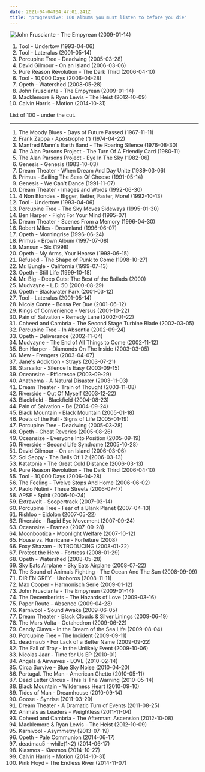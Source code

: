 ```yaml
---
date: 2021-04-04T04:47:01.241Z
title: "progressive: 100 albums you must listen to before you die"
---
```

![John Frusciante - The Empyrean (2009-01-14)](https://img.discogs.com/g-igybHzZqhYGZMz_4FVF_Jwsq0=/fit-in/600x600/filters:strip_icc():format(jpeg):mode_rgb():quality(90)/discogs-images/R-8626346-1465413631-3546.jpeg.jpg "John Frusciante - The Empyrean (2009-01-14)")
<ol class="albums">
<li data-cover="http://coverartarchive.org/release/660c1995-c6a0-4c90-b158-2f2d9caff78f/5233922017-500.jpg" data-tags="progressive metal" role="button">Tool - Undertow (1993-04-06)</li>
<li data-cover="http://coverartarchive.org/release/a2e824b6-7b14-32ef-b990-482b53291f93/11473182115-500.jpg" data-tags="progressive metal" role="button">Tool - Lateralus (2001-05-14)</li>
<li data-cover="https://via.placeholder.com/450" data-tags="progressive rock" role="button">Porcupine Tree - Deadwing (2005-03-28)</li>
<li data-cover="https://img.discogs.com/kTkE93U4Mhrw6hqBTCYmyjFYOwA=/fit-in/588x588/filters:strip_icc():format(jpeg):mode_rgb():quality(90)/discogs-images/R-1120756-1193675519.jpeg.jpg" data-tags="progressive rock" role="button">David Gilmour - On an Island (2006-03-06)</li>
<li data-cover="http://coverartarchive.org/release/3a579c61-ced0-3dd4-b1cb-3539578c0163/24153332307-500.jpg" data-tags="progressive rock" role="button">Pure Reason Revolution - The Dark Third (2006-04-10)</li>
<li data-cover="http://coverartarchive.org/release/a6988593-a2d7-35db-862a-efee729fa467/5234004130-500.jpg" data-tags="progressive metal" role="button">Tool - 10,000 Days (2006-04-28)</li>
<li data-cover="http://coverartarchive.org/release/eed810a6-8266-4009-879d-cb3dd7c875a9/27886281233-500.jpg" data-tags="progressive metal" role="button">Opeth - Watershed (2008-05-28)</li>
<li data-cover="https://img.discogs.com/g-igybHzZqhYGZMz_4FVF_Jwsq0=/fit-in/600x600/filters:strip_icc():format(jpeg):mode_rgb():quality(90)/discogs-images/R-8626346-1465413631-3546.jpeg.jpg" data-tags="experimental, rock, alternative, progressive" role="button">John Frusciante - The Empyrean (2009-01-14)</li>
<li data-cover="http://coverartarchive.org/release/a100f86e-ac89-4ced-98e9-799f4329622e/2307424566-500.jpg" data-tags="hip-hop, macklemore, hip hop, rap" role="button">Macklemore & Ryan Lewis - The Heist (2012-10-09)</li>
<li data-cover="http://coverartarchive.org/release/5079e05d-49ab-4d3e-92ae-781fcf5d3844/12571214745-500.jpg" data-tags="electronic, dance, electro house" role="button">Calvin Harris - Motion (2014-10-31)</li>
</ol>
List of 100 - under the cut.
<!-- more -->

_________________

<ol class="albums">
<li data-cover="http://coverartarchive.org/release/f3bdf87d-550b-3f8e-b8f1-81a62d051a84/7926647371-500.jpg" data-tags="classic rock, progressive rock" role="button">
The Moody Blues - Days of Future Passed (1967-11-11)
</li>
<li data-cover="https://via.placeholder.com/450" data-tags="progressive rock, experimental" role="button">
Frank Zappa - Apostrophe (') (1974-04-22)
</li>
<li data-cover="http://coverartarchive.org/release/1b884c85-3108-4454-b61b-71d04584908d/15369667898-500.jpg" data-tags="progressive rock" role="button">
Manfred Mann's Earth Band - The Roaring Silence (1976-08-30)
</li>
<li data-cover="http://coverartarchive.org/release/96436fe6-745b-3e4c-bbb7-4fd38ae98da4/10252980735-500.jpg" data-tags="progressive rock, classic rock" role="button">
The Alan Parsons Project - The Turn Of A Friendly Card (1980-11)
</li>
<li data-cover="https://via.placeholder.com/450" data-tags="progressive rock" role="button">
The Alan Parsons Project - Eye In The Sky (1982-06)
</li>
<li data-cover="https://via.placeholder.com/450" data-tags="progressive rock" role="button">
Genesis - Genesis (1983-10-03)
</li>
<li data-cover="http://coverartarchive.org/release/80659e3d-dffd-3e65-9a37-16437405fdbd/14168305413-500.jpg" data-tags="progressive metal" role="button">
Dream Theater - When Dream And Day Unite (1989-03-06)
</li>
<li data-cover="http://coverartarchive.org/release/c3814cca-63d1-4cfa-9934-60957205b86b/26730700764-500.jpg" data-tags="alternative rock, funk metal, rock, funk, 90s, alternative metal" role="button">
Primus - Sailing The Seas Of Cheese (1991-05-14)
</li>
<li data-cover="http://coverartarchive.org/release/6be0d2a6-67b2-4b57-b7a0-5d6366a1332d/21377405539-500.jpg" data-tags="rock, classic rock" role="button">
Genesis - We Can't Dance (1991-11-07)
</li>
<li data-cover="http://coverartarchive.org/release/4b5a4d0e-1268-4ed5-8b48-6d0740053813/4163627164-500.jpg" data-tags="progressive metal" role="button">
Dream Theater - Images and Words (1992-06-30)
</li>
<li data-cover="http://coverartarchive.org/release/802a9b0f-76f1-48b1-a386-453aa6760950/8528725183-500.jpg" data-tags="alternative rock, female vocalists, 90s, rock" role="button">
4 Non Blondes - Bigger, Better, Faster, More! (1992-10-13)
</li>
<li data-cover="http://coverartarchive.org/release/660c1995-c6a0-4c90-b158-2f2d9caff78f/5233922017-500.jpg" data-tags="progressive metal" role="button">
Tool - Undertow (1993-04-06)
</li>
<li data-cover="http://coverartarchive.org/release/6972609d-dd03-3089-9a86-697cb0d725c3/16362065745-500.jpg" data-tags="progressive rock" role="button">
Porcupine Tree - The Sky Moves Sideways (1995-01-30)
</li>
<li data-cover="http://coverartarchive.org/release/ce04d4ed-9cda-4d1d-8304-33f143db0b6a/6375099104-500.jpg" data-tags="blues, rock, acoustic" role="button">
Ben Harper - Fight For Your Mind (1995-07)
</li>
<li data-cover="http://coverartarchive.org/release/f71cf282-76dc-45ef-a25f-edd5d65152af/15074067392-500.jpg" data-tags="progressive metal" role="button">
Dream Theater - Scenes From a Memory (1996-04-30)
</li>
<li data-cover="https://via.placeholder.com/450" data-tags="trance, dream, robert miles, chillout, dance" role="button">
Robert Miles - Dreamland (1996-06-07)
</li>
<li data-cover="https://img.discogs.com/oS19e8grP87OUKD_a_JlYhgT03Y=/fit-in/388x600/filters:strip_icc():format(jpeg):mode_rgb():quality(90)/discogs-images/R-1814092-1245091235.jpeg.jpg" data-tags="progressive death metal, progressive metal" role="button">
Opeth - Morningrise (1996-06-24)
</li>
<li data-cover="https://img.discogs.com/i9p8PXEl63ewZpVnbhhaT5UEHq8=/fit-in/600x607/filters:strip_icc():format(jpeg):mode_rgb():quality(90)/discogs-images/R-10823300-1508266393-9583.jpeg.jpg" data-tags="funk metal, 90s, les claypool, rock, alternative metal, basically bass" role="button">
Primus - Brown Album (1997-07-08)
</li>
<li data-cover="http://coverartarchive.org/release/c3821edb-ec09-443d-907f-0e88bc360f2d/9056068775-500.jpg" data-tags="britpop, progressive" role="button">
Mansun - Six (1998)
</li>
<li data-cover="https://via.placeholder.com/450" data-tags="progressive death metal, progressive metal" role="button">
Opeth - My Arms, Your Hearse (1998-06-15)
</li>
<li data-cover="https://img.discogs.com/nIB9_3y9mO5hhpX1GpNklvtbygk=/fit-in/600x918/filters:strip_icc():format(jpeg):mode_rgb():quality(90)/discogs-images/R-1970806-1439375514-4427.jpeg.jpg" data-tags="hardcore, post-hardcore" role="button">
Refused - The Shape of Punk to Come (1998-10-27)
</li>
<li data-cover="https://img.discogs.com/OoYqRaioExYwRVxBBVILXXa8h8g=/fit-in/600x600/filters:strip_icc():format(jpeg):mode_rgb():quality(90)/discogs-images/R-381539-1234352618.jpeg.jpg" data-tags="experimental, avant-garde, mike patton" role="button">
Mr. Bungle - California (1999-07-13)
</li>
<li data-cover="http://coverartarchive.org/release/c649c5c3-8abb-33e7-a62f-2be00043813c/9230662289-500.jpg" data-tags="progressive metal, progressive death metal" role="button">
Opeth - Still Life (1999-10-18)
</li>
<li data-cover="https://img.discogs.com/gASmWmXXwLlJtVqyMkyY35nPPnU=/fit-in/457x600/filters:strip_icc():format(jpeg):mode_rgb():quality(90)/discogs-images/R-5891746-1405549089-4313.jpeg.jpg" data-tags="classic rock, rock, hard rock" role="button">
Mr. Big - Deep Cuts: The Best of the Ballads (2000)
</li>
<li data-cover="https://img.discogs.com/M4wxOo-EVaYaVlRI_dc_vS592no=/fit-in/600x337/filters:strip_icc():format(jpeg):mode_rgb():quality(90)/discogs-images/R-3589065-1428940273-7193.jpeg.jpg" data-tags="nu metal, alternative metal, metal" role="button">
Mudvayne - L.D. 50 (2000-08-29)
</li>
<li data-cover="https://via.placeholder.com/450" data-tags="progressive death metal, progressive metal" role="button">
Opeth - Blackwater Park (2001-03-12)
</li>
<li data-cover="http://coverartarchive.org/release/a2e824b6-7b14-32ef-b990-482b53291f93/11473182115-500.jpg" data-tags="progressive metal" role="button">
Tool - Lateralus (2001-05-14)
</li>
<li data-cover="http://coverartarchive.org/release/96fe63e2-7ded-4b69-a79d-b7ff407dcd69/17622833440-500.jpg" data-tags="jazz, nu jazz, bossa nova" role="button">
Nicola Conte - Bossa Per Due (2001-06-12)
</li>
<li data-cover="http://coverartarchive.org/release/34d72fb7-f20c-4caa-98aa-178249a8dc95/3038759182-500.jpg" data-tags="indie pop" role="button">
Kings of Convenience - Versus (2001-10-22)
</li>
<li data-cover="https://via.placeholder.com/450" data-tags="progressive metal" role="button">
Pain of Salvation - Remedy Lane (2002-01-22)
</li>
<li data-cover="http://coverartarchive.org/release/2ab5fdc1-c24e-4f08-bc3b-ab291f515349/6572317296-500.jpg" data-tags="progressive rock" role="button">
Coheed and Cambria - The Second Stage Turbine Blade (2002-03-05)
</li>
<li data-cover="http://coverartarchive.org/release/a90062eb-b2bb-3c39-9291-4684605a9313/19099262755-500.jpg" data-tags="progressive rock" role="button">
Porcupine Tree - In Absentia (2002-09-24)
</li>
<li data-cover="https://via.placeholder.com/450" data-tags="progressive death metal, progressive metal" role="button">
Opeth - Deliverance (2002-11-04)
</li>
<li data-cover="http://coverartarchive.org/release/95587fcc-2007-3672-9769-1da1ccc5569e/15620888210-500.jpg" data-tags="alternative metal, nu metal, metal" role="button">
Mudvayne - The End of All Things to Come (2002-11-12)
</li>
<li data-cover="http://coverartarchive.org/release/5e500047-978a-44d4-84ef-f714be4235ec/16071252194-500.jpg" data-tags="rock, soul, blues, ben harper" role="button">
Ben Harper - Diamonds On The Inside (2003-03-05)
</li>
<li data-cover="https://img.discogs.com/AnM9UOh8nyaKFJgg_VwWz7wRbJw=/fit-in/600x601/filters:strip_icc():format(jpeg):mode_rgb():quality(90)/discogs-images/R-1467098-1576333416-9295.jpeg.jpg" data-tags="indie, danish, rock" role="button">
Mew - Frengers (2003-04-07)
</li>
<li data-cover="http://coverartarchive.org/release/85ffc0b7-1878-3ccb-9270-1d2f2d1595b3/24919226700-500.jpg" data-tags="rock" role="button">
Jane's Addiction - Strays (2003-07-21)
</li>
<li data-cover="https://img.discogs.com/-mn5m6C8PS1GcbLRs7crnsvmqq0=/fit-in/600x600/filters:strip_icc():format(jpeg):mode_rgb():quality(90)/discogs-images/R-7098914-1433699223-2052.jpeg.jpg" data-tags="britpop, indie rock" role="button">
Starsailor - Silence Is Easy (2003-09-15)
</li>
<li data-cover="https://img.discogs.com/7qNbLA9VfonNiIGO0lQbv-LrCpo=/fit-in/600x536/filters:strip_icc():format(jpeg):mode_rgb():quality(90)/discogs-images/R-426215-1438225450-3894.jpeg.jpg" data-tags="progressive rock" role="button">
Oceansize - Effloresce (2003-09-29)
</li>
<li data-cover="https://img.discogs.com/FGPLF4s1qmg4p2ZD8e9fim49-88=/fit-in/599x535/filters:strip_icc():format(jpeg):mode_rgb():quality(90)/discogs-images/R-371685-1278657433.jpeg.jpg" data-tags="progressive rock" role="button">
Anathema - A Natural Disaster (2003-11-03)
</li>
<li data-cover="http://coverartarchive.org/release/e178e284-cbf6-30b2-8658-cb0111c78229/1118918783-500.jpg" data-tags="progressive metal" role="button">
Dream Theater - Train of Thought (2003-11-08)
</li>
<li data-cover="http://coverartarchive.org/release/bef6b0e4-2b92-43ce-bd2d-85b60b0f95a8/18840461906-500.jpg" data-tags="progressive rock" role="button">
Riverside - Out Of Myself (2003-12-22)
</li>
<li data-cover="https://via.placeholder.com/450" data-tags="progressive rock" role="button">
Blackfield - Blackfield (2004-08-23)
</li>
<li data-cover="https://img.discogs.com/S8p41QlgcJEdk4xRWgMA2dvXFyA=/fit-in/600x600/filters:strip_icc():format(jpeg):mode_rgb():quality(90)/discogs-images/R-4530029-1506736065-6782.jpeg.jpg" data-tags="progressive metal" role="button">
Pain of Salvation - Be (2004-09-24)
</li>
<li data-cover="http://coverartarchive.org/release/487fbe2e-7ff2-3981-8e13-30a2623c79b6/22277703224-500.jpg" data-tags="psychedelic, psychedelic rock, hard rock, 00s, black mountain" role="button">
Black Mountain - Black Mountain (2005-01-18)
</li>
<li data-cover="http://coverartarchive.org/release/30e40c47-f63f-4210-98ed-1c0a1b69a647/5340666843-500.jpg" data-tags="rock, alternative rock, finnish" role="button">
Poets of the Fall - Signs of Life (2005-01-19)
</li>
<li data-cover="https://via.placeholder.com/450" data-tags="progressive rock" role="button">
Porcupine Tree - Deadwing (2005-03-28)
</li>
<li data-cover="https://via.placeholder.com/450" data-tags="progressive metal, progressive death metal" role="button">
Opeth - Ghost Reveries (2005-08-26)
</li>
<li data-cover="https://img.discogs.com/lwvpB0N1YbbL4pvfWsvdAUXJEmY=/fit-in/600x539/filters:strip_icc():format(jpeg):mode_rgb():quality(90)/discogs-images/R-1259407-1254652496.jpeg.jpg" data-tags="progressive rock" role="button">
Oceansize - Everyone Into Position (2005-09-19)
</li>
<li data-cover="http://coverartarchive.org/release/95ffdbf4-0edd-4fb2-97ee-957a51890844/16128342815-500.jpg" data-tags="progressive rock" role="button">
Riverside - Second Life Syndrome (2005-10-28)
</li>
<li data-cover="https://img.discogs.com/kTkE93U4Mhrw6hqBTCYmyjFYOwA=/fit-in/588x588/filters:strip_icc():format(jpeg):mode_rgb():quality(90)/discogs-images/R-1120756-1193675519.jpeg.jpg" data-tags="progressive rock" role="button">
David Gilmour - On an Island (2006-03-06)
</li>
<li data-cover="http://coverartarchive.org/release/93fe8df9-69d1-4bfb-8957-c08882b10450/3576020946-500.jpg" data-tags="trip-hop, ambient, indie pop, downbeat, progressive, soft, nice, indie folk, lovely, leftfield, hupin, from beginning to end" role="button">
Sol Seppy - The Bells Of 1 2 (2006-03-13)
</li>
<li data-cover="https://img.discogs.com/_qQlR2xDg62atljYRhPUICVpNEc=/fit-in/425x424/filters:strip_icc():format(jpeg):mode_rgb():quality(90)/discogs-images/R-807589-1370510430-5707.jpeg.jpg" data-tags="doom metal, progressive metal" role="button">
Katatonia - The Great Cold Distance (2006-03-13)
</li>
<li data-cover="http://coverartarchive.org/release/3a579c61-ced0-3dd4-b1cb-3539578c0163/24153332307-500.jpg" data-tags="progressive rock" role="button">
Pure Reason Revolution - The Dark Third (2006-04-10)
</li>
<li data-cover="http://coverartarchive.org/release/a6988593-a2d7-35db-862a-efee729fa467/5234004130-500.jpg" data-tags="progressive metal" role="button">
Tool - 10,000 Days (2006-04-28)
</li>
<li data-cover="https://img.discogs.com/MF5OAxYidkbpBbnMfpmbS4Mpdtk=/fit-in/600x913/filters:strip_icc():format(jpeg):mode_rgb():quality(90)/discogs-images/R-9036903-1510133812-1025.jpeg.jpg" data-tags="british, soft rock, pop, indie, rock" role="button">
The Feeling - Twelve Stops And Home (2006-06-02)
</li>
<li data-cover="http://coverartarchive.org/release/0f6aee88-6d56-34d2-a628-eead929a45e3/6358999364-500.jpg" data-tags="pop, singer-songwriter, indie" role="button">
Paolo Nutini - These Streets (2006-07-17)
</li>
<li data-cover="https://img.discogs.com/puejkqh-SaEpKYN6cldpw3JRDCY=/fit-in/426x426/filters:strip_icc():format(jpeg):mode_rgb():quality(90)/discogs-images/R-1011062-1194177277.jpeg.jpg" data-tags="ambient, post-rock, progressive, ethereal, post rock, lsd, manjoh, de:bug album reviews 2007, try this, toad-tested mother-approved" role="button">
APSE - Spirit (2006-10-24)
</li>
<li data-cover="https://img.discogs.com/bY-m83uV6RlhVdayY4vVROI8bAU=/fit-in/600x589/filters:strip_icc():format(jpeg):mode_rgb():quality(90)/discogs-images/R-963490-1178296553.jpeg.jpg" data-tags="electronic, electro, techno, minimal, minimal techno, progressive" role="button">
Extrawelt - Soopertrack (2007-03-14)
</li>
<li data-cover="https://via.placeholder.com/450" data-tags="progressive rock" role="button">
Porcupine Tree - Fear of a Blank Planet (2007-04-13)
</li>
<li data-cover="http://coverartarchive.org/release/c8553274-ae05-4031-8af1-12e6d4750b22/15299158990-500.jpg" data-tags="progressive rock" role="button">
Rishloo - Eidolon (2007-05-22)
</li>
<li data-cover="https://via.placeholder.com/450" data-tags="progressive rock" role="button">
Riverside - Rapid Eye Movement (2007-09-24)
</li>
<li data-cover="https://via.placeholder.com/450" data-tags="progressive rock" role="button">
Oceansize - Frames (2007-09-28)
</li>
<li data-cover="http://coverartarchive.org/release/094ea63a-a754-43f1-8e79-3a6957e2d077/26813532876-500.jpg" data-tags="electronic" role="button">
Moonbootica - Moonlight Welfare (2007-10-12)
</li>
<li data-cover="http://coverartarchive.org/release/5d46a82b-b704-4536-a060-9070125526c9/15848831964-500.jpg" data-tags="progressive" role="button">
House vs. Hurricane - Forfeiture (2008)
</li>
<li data-cover="http://coverartarchive.org/release/e6d3c715-5567-3e6e-9fb9-6127cf62e6f6/27559170292-500.jpg" data-tags="experimental" role="button">
Foxy Shazam - INTRODUCING (2008-01-22)
</li>
<li data-cover="http://coverartarchive.org/release/1bdae9a8-1c33-310b-9f7a-a03bf9b24f66/12050743618-500.jpg" data-tags="progressive metal, progressive metalcore, mathcore, metalcore" role="button">
Protest the Hero - Fortress (2008-01-29)
</li>
<li data-cover="http://coverartarchive.org/release/eed810a6-8266-4009-879d-cb3dd7c875a9/27886281233-500.jpg" data-tags="progressive metal" role="button">
Opeth - Watershed (2008-05-28)
</li>
<li data-cover="https://img.discogs.com/COEhQswRqj3w291QCfboU3vY4Ww=/fit-in/600x603/filters:strip_icc():format(jpeg):mode_rgb():quality(90)/discogs-images/R-4182836-1606578090-2128.jpeg.jpg" data-tags="electronicore, hardcore" role="button">
Sky Eats Airplane - Sky Eats Airplane (2008-07-22)
</li>
<li data-cover="https://img.discogs.com/RR1m20Px8ayDmzEjfkI5XSMd08A=/fit-in/599x599/filters:strip_icc():format(jpeg):mode_rgb():quality(90)/discogs-images/R-2219823-1270751567.jpeg.jpg" data-tags="progressive rock, post-hardcore, progressive" role="button">
The Sound of Animals Fighting - The Ocean And The Sun (2008-09-09)
</li>
<li data-cover="http://coverartarchive.org/release/fb296c28-e379-4405-9bb4-c24793685c6c/20605730802-500.jpg" data-tags="alternative metal, progressive metal, j-metal" role="button">
DIR EN GREY - Uroboros (2008-11-11)
</li>
<li data-cover="https://img.discogs.com/Ybk8O5Z9dS9ella2Ro8eLusdpIg=/fit-in/500x500/filters:strip_icc():format(jpeg):mode_rgb():quality(90)/discogs-images/R-9451174-1480801580-3697.jpeg.jpg" data-tags="electronic, electro, techno, minimal, minimal techno, progressive" role="button">
Max Cooper - Harmonisch Serie (2009-01-12)
</li>
<li data-cover="https://img.discogs.com/g-igybHzZqhYGZMz_4FVF_Jwsq0=/fit-in/600x600/filters:strip_icc():format(jpeg):mode_rgb():quality(90)/discogs-images/R-8626346-1465413631-3546.jpeg.jpg" data-tags="experimental, rock, alternative, progressive" role="button">
John Frusciante - The Empyrean (2009-01-14)
</li>
<li data-cover="http://coverartarchive.org/release/90c6a554-9e10-4ecc-a758-f5b166532ee4/21730294720-500.jpg" data-tags="indie, indie rock, alternative, rock opera" role="button">
The Decemberists - The Hazards of Love (2009-03-16)
</li>
<li data-cover="http://coverartarchive.org/release/f1cf47b7-42f0-4797-a1bb-1df08faec7b8/28562142167-500.jpg" data-tags="indie" role="button">
Paper Route - Absence (2009-04-28)
</li>
<li data-cover="http://coverartarchive.org/release/cac6cd22-58bd-40fe-aaf6-4746bdb9a684/14740011088-500.jpg" data-tags="progressive rock" role="button">
Karnivool - Sound Awake (2009-06-05)
</li>
<li data-cover="http://coverartarchive.org/release/a51d2c1c-358f-4a7f-8787-ad4e9079c3b7/1281683758-500.jpg" data-tags="progressive metal" role="button">
Dream Theater - Black Clouds & Silver Linings (2009-06-19)
</li>
<li data-cover="http://coverartarchive.org/release/bc9236dd-b33e-4bd2-b82b-65d466086967/1024194515-500.jpg" data-tags="progressive rock" role="button">
The Mars Volta - Octahedron (2009-06-22)
</li>
<li data-cover="http://coverartarchive.org/release/53bcbfad-cf75-4844-bbc0-6b520a510a0f/2193826633-500.jpg" data-tags="indie, pop, experimental, indie rock, dream pop, progressive, exotica, progressive pop, neo-psychedelia, progressive-pop" role="button">
Candy Claws - In the Dream of the Sea Life (2009-08-04)
</li>
<li data-cover="http://coverartarchive.org/release/1c1be53d-29bd-40d1-a3d7-a87febf43c1c/20890429226-500.jpg" data-tags="progressive rock" role="button">
Porcupine Tree - The Incident (2009-09-11)
</li>
<li data-cover="http://coverartarchive.org/release/97f6f1d5-1c70-367d-a217-45cab7a31926/15654510735-500.jpg" data-tags="electronic" role="button">
deadmau5 - For Lack of a Better Name (2009-09-22)
</li>
<li data-cover="http://coverartarchive.org/release/ff398e09-c0ce-4d06-ac4c-de78096b6551/24625583789-500.jpg" data-tags="progressive rock, post-hardcore, progressive" role="button">
The Fall of Troy - In the Unlikely Event (2009-10-06)
</li>
<li data-cover="https://img.discogs.com/ZC5xycarwTNqaLzU01OPjVpwX7g=/fit-in/600x600/filters:strip_icc():format(jpeg):mode_rgb():quality(90)/discogs-images/R-15902545-1599892724-9591.jpeg.jpg" data-tags="electro-techno" role="button">
Nicolas Jaar - Time for Us EP (2010-01)
</li>
<li data-cover="http://coverartarchive.org/release/787fa423-84b8-4672-ba02-4222e853a23e/1137526155-500.jpg" data-tags="alternative rock" role="button">
Angels & Airwaves - LOVE (2010-02-14)
</li>
<li data-cover="http://coverartarchive.org/release/572595c3-3615-4298-95a1-eb824e11526b/8893012329-500.jpg" data-tags="alternative rock, post-hardcore" role="button">
Circa Survive - Blue Sky Noise (2010-04-20)
</li>
<li data-cover="http://coverartarchive.org/release/a10f34d5-8afb-460e-b6d5-a442eb7c4a2c/9612740615-500.jpg" data-tags="indie rock" role="button">
Portugal. The Man - American Ghetto (2010-05-11)
</li>
<li data-cover="http://coverartarchive.org/release/4e5a3ea8-a96c-449d-b0ee-cc84e2451f9b/888507385-500.jpg" data-tags="alternative rock" role="button">
Dead Letter Circus - This Is The Warning (2010-05-14)
</li>
<li data-cover="http://coverartarchive.org/release/e0c48004-2ff4-4287-a494-9d9e76a70b51/1977331922-500.jpg" data-tags="alternative, alternative rock, canadian, psychedelic" role="button">
Black Mountain - Wilderness Heart (2010-09-10)
</li>
<li data-cover="http://coverartarchive.org/release/17f23c51-feb7-4e84-b77e-00599724e0b5/15620501484-500.jpg" data-tags="indie, ambient, experimental, progressive rock, progressive, post-hardcore, progressive indie, progressive emopop" role="button">
Tides of Man - Dreamhouse (2010-09-14)
</li>
<li data-cover="https://img.discogs.com/_w_QBKjYNjvi9zCZ7SUls_sbEsE=/fit-in/600x600/filters:strip_icc():format(jpeg):mode_rgb():quality(90)/discogs-images/R-2920198-1307356470.jpeg.jpg" data-tags="electronic, electro, progressive, synthpop" role="button">
Goose - Synrise (2011-03-29)
</li>
<li data-cover="https://img.discogs.com/etlmjyE_4cHe2bhbrS0VSExl_is=/fit-in/600x586/filters:strip_icc():format(jpeg):mode_rgb():quality(90)/discogs-images/R-4998495-1381729535-8807.jpeg.jpg" data-tags="progressive metal" role="button">
Dream Theater - A Dramatic Turn of Events (2011-08-25)
</li>
<li data-cover="http://coverartarchive.org/release/9219e5ac-f44e-4c62-bfe5-ac281e3eca5e/6456871239-500.jpg" data-tags="progressive metal" role="button">
Animals as Leaders - Weightless (2011-11-04)
</li>
<li data-cover="https://via.placeholder.com/450" data-tags="progressive rock" role="button">
Coheed and Cambria - The Afterman: Ascension (2012-10-08)
</li>
<li data-cover="http://coverartarchive.org/release/a100f86e-ac89-4ced-98e9-799f4329622e/2307424566-500.jpg" data-tags="hip-hop, macklemore, hip hop, rap" role="button">
Macklemore & Ryan Lewis - The Heist (2012-10-09)
</li>
<li data-cover="http://coverartarchive.org/release/1b0fa5a3-1818-4ed9-9740-9cfce900af8e/4695307409-500.jpg" data-tags="progressive metal, progressive rock" role="button">
Karnivool - Asymmetry (2013-07-19)
</li>
<li data-cover="http://coverartarchive.org/release/9cb4a5bb-bc24-4b4d-b1f5-e5a07397d980/8395692349-500.jpg" data-tags="progressive rock" role="button">
Opeth - Pale Communion (2014-06-17)
</li>
<li data-cover="http://coverartarchive.org/release/18715b52-3a80-4feb-9932-603525512d4d/7306940673-500.jpg" data-tags="progressive house" role="button">
deadmau5 - while(1<2) (2014-06-17)
</li>
<li data-cover="http://coverartarchive.org/release/dac46d09-412c-4e23-a3a6-9348ec554d7e/8779262560-500.jpg" data-tags="techno, icelandic" role="button">
Kiasmos - Kiasmos (2014-10-27)
</li>
<li data-cover="http://coverartarchive.org/release/5079e05d-49ab-4d3e-92ae-781fcf5d3844/12571214745-500.jpg" data-tags="electronic, dance, electro house" role="button">
Calvin Harris - Motion (2014-10-31)
</li>
<li data-cover="http://coverartarchive.org/release/5b86c0c7-e339-4634-b7b3-de1924eb7a4f/15837120602-500.jpg" data-tags="progressive rock, ambient" role="button">
Pink Floyd - The Endless River (2014-11-07)
</li>
</ol>